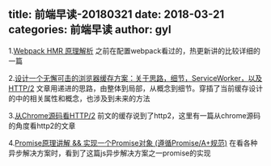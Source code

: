 title: 前端早读-20180321
date: 2018-03-21
categories: 前端早读
author: gyl
-----

1.[Webpack HMR 原理解析](https://zhuanlan.zhihu.com/p/30669007)
之前在配置webpack看过的，热更新讲的比较详细的一篇

2.[设计一个无懈可击的浏览器缓存方案：关于思路，细节，ServiceWorker，以及HTTP/2](https://zhuanlan.zhihu.com/p/28113197)
文章用递进的思路，由整体到局部，从概念到细节。穿插了当前缓存设计的中的相关属性和概念，也涉及到未来的方法

3.[从Chrome源码看HTTP/2](https://juejin.im/post/5aad47b1f265da23884cd5cb)
前文的缓存说到了http2，这里有一篇从chrome源码的角度看http2的文章

4.[Promise原理讲解 && 实现一个Promise对象 (遵循Promise/A+规范)](https://juejin.im/post/5aa7868b6fb9a028dd4de672)
在看各种异步解决方案时，看到了这篇js异步解决方案之一promise的实现



